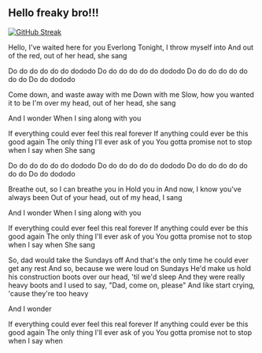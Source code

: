 ## Hello freaky bro!!!
[![GitHub Streak](http://github-readme-streak-stats.herokuapp.com?user=kyburka&theme=dark&background=000000)](https://git.io/streak-stats)

Hello, I've waited here for you
Everlong
Tonight, I throw myself into
And out of the red, out of her head, she sang

Do do do do do do dododo
Do do do do do do dododo
Do do do do do do do do
Do do dododo

Come down, and waste away with me
Down with me
Slow, how you wanted it to be
I'm over my head, out of her head, she sang

And I wonder
When I sing along with you

If everything could ever feel this real forever
If anything could ever be this good again
The only thing I'll ever ask of you
You gotta promise not to stop when I say when
She sang

Do do do do do do dododo
Do do do do do do dododo
Do do do do do do do do
Do do dododo


Breathe out, so I can breathe you in
Hold you in
And now, I know you've always been
Out of your head, out of my head, I sang


And I wonder
When I sing along with you

If everything could ever feel this real forever
If anything could ever be this good again
The only thing I'll ever ask of you
You gotta promise not to stop when I say when
She sang

So, dad would take the Sundays off
And that's the only time he could ever get any rest
And so, because we were loud on Sundays
He'd make us hold his construction boots over our head, 'til we'd sleep
And they were really heavy boots and I used to say, "Dad, come on, please"
And like start crying, 'cause they're too heavy

And I wonder

If everything could ever feel this real forever
If anything could ever be this good again
The only thing I'll ever ask of you
You gotta promise not to stop when I say when
